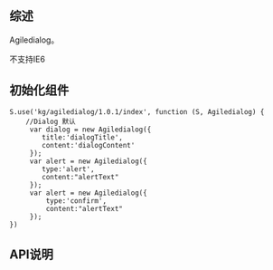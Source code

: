 ## 综述

Agiledialog。

不支持IE6

## 初始化组件
		
    S.use('kg/agiledialog/1.0.1/index', function (S, Agiledialog) {
        //Dialog 默认
         var dialog = new Agiledialog({
            title:'dialogTitle',
            content:'dialogContent'
         });
         var alert = new Agiledialog({
            type:'alert',
            content:"alertText"
         });
         var alert = new Agiledialog({
             type:'confirm',
             content:"alertText"
         });
    })

## API说明
